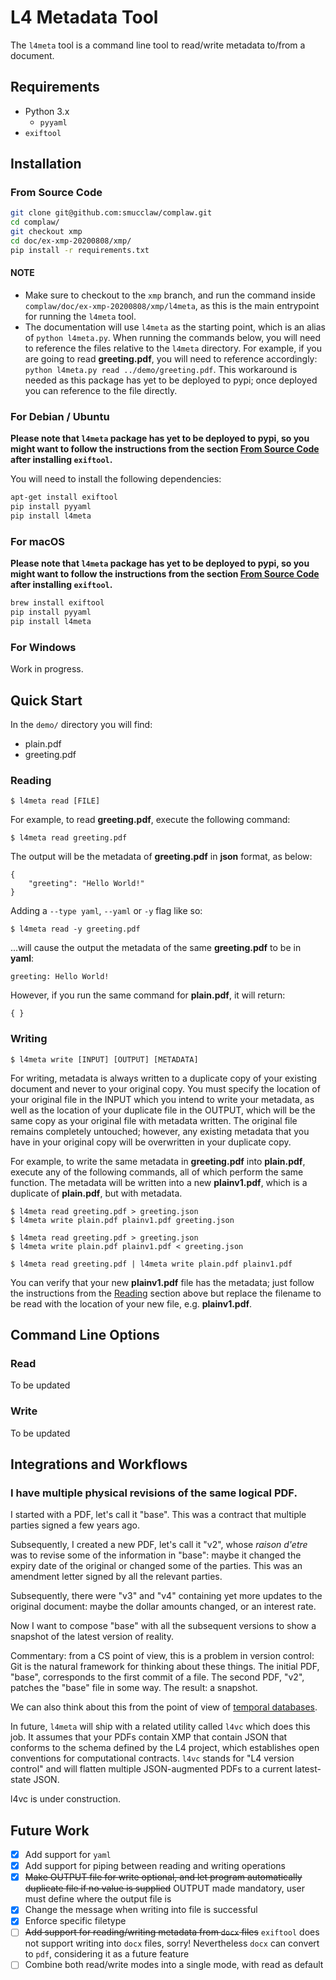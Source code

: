 # L4 Metadata Tool

The `l4meta` tool is a command line tool to read/write metadata to/from a document.

## Requirements

- Python 3.x
    - `pyyaml`
- `exiftool`

## Installation

### From Source Code

```sh
git clone git@github.com:smucclaw/complaw.git
cd complaw/
git checkout xmp
cd doc/ex-xmp-20200808/xmp/
pip install -r requirements.txt
```

#### NOTE
- Make sure to checkout to the `xmp` branch, and run the command inside `complaw/doc/ex-xmp-20200808/xmp/l4meta`, as this is the main entrypoint for running the `l4meta` tool.
- The documentation will use `l4meta` as the starting point, which is an alias of `python l4meta.py`. When running the commands below, you will need to reference the files relative to the `l4meta` directory. For example, if you are going to read **greeting.pdf**, you will need to reference accordingly: `python l4meta.py read ../demo/greeting.pdf`. This workaround is needed as this package has yet to be deployed to pypi; once deployed you can reference to the file directly.

### For Debian / Ubuntu

**Please note that `l4meta` package has yet to be deployed to pypi, so you might want to follow the instructions from the section [From Source Code](#from-source-code) after installing `exiftool`.**

You will need to install the following dependencies:

```sh
apt-get install exiftool
pip install pyyaml
pip install l4meta
```

### For macOS

**Please note that `l4meta` package has yet to be deployed to pypi, so you might want to follow the instructions from the section [From Source Code](#from-source-code) after installing `exiftool`.**

```sh
brew install exiftool
pip install pyyaml
pip install l4meta
``` 

### For Windows

Work in progress.

## Quick Start

In the `demo/` directory you will find:
- plain.pdf
- greeting.pdf

### Reading

```console
$ l4meta read [FILE]
```

For example, to read **greeting.pdf**, execute the following command:

```console
$ l4meta read greeting.pdf
```

The output will be the metadata of **greeting.pdf** in **json** format, as below:

```console
{
    "greeting": "Hello World!"
}
```

Adding a `--type yaml`, `--yaml` or `-y` flag like so:

```console
$ l4meta read -y greeting.pdf
```

...will cause the output the metadata of the same **greeting.pdf** to be in **yaml**:

```console
greeting: Hello World!

```

However, if you run the same command for **plain.pdf**, it will return:

```console
{ }
```

### Writing

```console
$ l4meta write [INPUT] [OUTPUT] [METADATA]
```

For writing, metadata is always written to a duplicate copy of your existing document and never to your original copy. You must specify the location of your original file in the INPUT which you intend to write your metadata, as well as the location of your duplicate file in the OUTPUT, which will be the same copy as your original file with metadata written. The original file remains completely untouched; however, any existing metadata that you have in your original copy will be overwritten in your duplicate copy.

For example, to write the same metadata in **greeting.pdf** into **plain.pdf**, execute any of the following commands, all of which perform the same function. The metadata will be written into a new **plainv1.pdf**, which is a duplicate of **plain.pdf**, but with metadata.

```console
$ l4meta read greeting.pdf > greeting.json
$ l4meta write plain.pdf plainv1.pdf greeting.json
```

```console
$ l4meta read greeting.pdf > greeting.json
$ l4meta write plain.pdf plainv1.pdf < greeting.json
```

```console
$ l4meta read greeting.pdf | l4meta write plain.pdf plainv1.pdf
```

You can verify that your new **plainv1.pdf** file has the metadata; just follow the instructions from the [Reading](#reading) section above but replace the filename to be read with the location of your new file, e.g. **plainv1.pdf**.

## Command Line Options

### Read

To be updated

### Write

To be updated

## Integrations and Workflows

### I have multiple physical revisions of the same logical PDF.

I started with a PDF, let's call it "base". This was a contract that multiple parties signed a few years ago.

Subsequently, I created a new PDF, let's call it "v2", whose _raison d'etre_ was to revise some of the information in "base": maybe it changed the expiry date of the original or changed some of the
parties. This was an amendment letter signed by all the relevant parties.

Subsequently, there were "v3" and "v4" containing yet more updates to the original document: maybe the dollar amounts changed, or an interest rate.

Now I want to compose "base" with all the subsequent versions to show a snapshot of the latest version of reality.

Commentary: from a CS point of view, this is a problem in version control: Git is the natural framework for thinking about these things. The initial PDF, "base", corresponds to the first commit of a file. The second PDF, "v2", patches the "base" file in some way. The result: a snapshot.

We can also think about this from the point of view of [temporal databases](https://en.wikipedia.org/wiki/Temporal_database).

In future, `l4meta` will ship with a related utility called `l4vc` which does this job. It assumes that your PDFs contain XMP that contain JSON that conforms to the schema defined by the L4 project, which establishes open conventions for computational contracts. `l4vc` stands for "L4 version control" and will flatten multiple JSON-augmented PDFs to a current latest-state JSON.

l4vc is under construction.

## Future Work

- [x] Add support for `yaml`
- [x] Add support for piping between reading and writing operations
- [x] ~~Make OUTPUT file for write optional, and let program automatically duplicate file if no value is supplied~~ OUTPUT made mandatory, user must define where the output file is
- [x] Change the message when writing into file is successful
- [x] Enforce specific filetype
- [ ] ~~Add support for reading/writing metadata from `docx` files~~ `exiftool` does not support writing into `docx` files, sorry! Nevertheless `docx` can convert to `pdf`, considering it as a future feature
- [ ] Combine both read/write modes into a single mode, with read as default 
